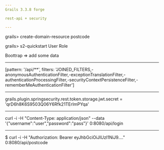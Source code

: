 ```yaml
---
Grails 3.3.8 forge

rest-api + security

---
```

grails> create-domain-resource  postcode

grails> s2-quickstart User Role

Boottrap => add some data


---

[pattern: '/api/**',         filters: 'JOINED_FILTERS,-anonymousAuthenticationFilter,-exceptionTranslationFilter,-authenticationProcessingFilter,-securityContextPersistenceFilter,-rememberMeAuthenticationFilter']

---
grails.plugin.springsecurity.rest.token.storage.jwt.secret	= 'qrD6h8K6S9503Q06Y6Rfk21TErImPYqa'

---
curl -i -H "Content-Type: application/json" --data '{"username":"user","password":"pass"}' 0:8080/api/login

---
$ curl -i -H "Authorization: Bearer eyJhbGciOiJIUzI1NiJ9...." 0:8080/api/postcode